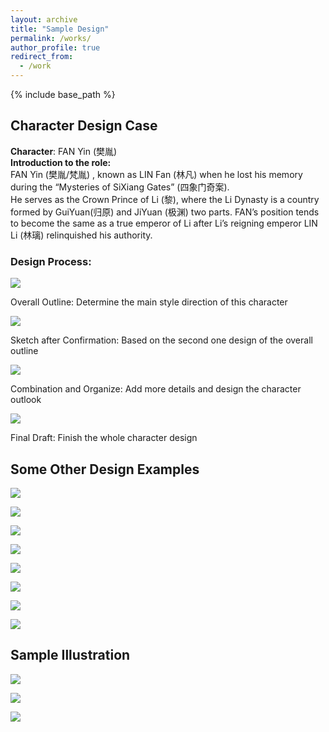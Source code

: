 ```yaml
---
layout: archive
title: "Sample Design"
permalink: /works/
author_profile: true
redirect_from:
  - /work
---
```


{% include base_path %}




## Character Design Case
**Character**: FAN Yin (樊胤)<br/>
**Introduction to the role:**<br/>
FAN Yin (樊胤/梵胤) , known as LIN Fan (林凡) when he lost his memory during the “Mysteries of SiXiang Gates” (四象门奇案).<br/>
He serves as the Crown Prince of Li (黎), where the Li Dynasty is a country formed by GuiYuan(归原) and JiYuan (极渊) two parts. FAN’s position tends to become the same as a true emperor of Li after Li’s reigning emperor LIN Li (林璃) relinquished his authority.
###  Design Process:
![](/images/works/111.png)

Overall Outline: Determine the main style direction of this character


![](/images/works/112.png)

Sketch after Confirmation: Based on the second one design of the overall outline

![](/images/works/113.png)

Combination and Organize: Add more details and design the character outlook

![](/images/works/114.png)

Final Draft: Finish the whole character design

##  Some Other Design Examples

![](/images/works/21.jpg)

![](/images/works/22.jpg)

![](/images/works/23.jpg)

![](/images/works/24.jpg)

![](/images/works/25.jpg)

![](/images/works/26.jpg)

![](/images/works/27.jpg)

![](/images/works/28.jpg)

##  Sample Illustration

![](/images/works/11.png)

![](/images/works/12.png)

![](/images/works/13.png)